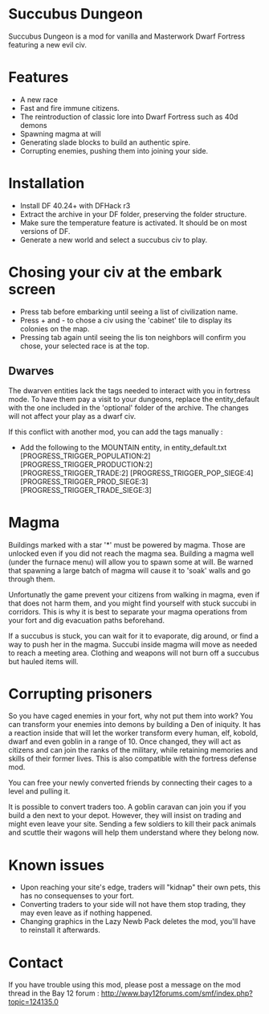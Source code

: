 # Succubus Dungeon #

Succubus Dungeon is a mod for vanilla and Masterwork Dwarf Fortress featuring a new evil civ.

# Features #
* A new race
* Fast and fire immune citizens.
* The reintroduction of classic lore into Dwarf Fortress such as 40d demons
* Spawning magma at will
* Generating slade blocks to build an authentic spire.
* Corrupting enemies, pushing them into joining your side.

# Installation #
* Install DF 40.24+ with DFHack r3
* Extract the archive in your DF folder, preserving the folder structure.
* Make sure the temperature feature is activated. It should be on most versions of DF.
* Generate a new world and select a succubus civ to play.

# Chosing your civ at the embark screen #
* Press tab before embarking until seeing a list of civilization name.
* Press + and - to chose a civ using the 'cabinet' tile to display its colonies on the map.
* Pressing tab again until seeing the lis ton neighbors will confirm you chose, your selected race is at the top.

## Dwarves ##
The dwarven entities lack the tags needed to interact with you in fortress mode. To have them pay a visit to your dungeons, replace the entity_default with the one included in the 'optional' folder of the archive. The changes will not affect your play as a dwarf civ.

If this conflict with another mod, you can add the tags manually :
* Add the following to the MOUNTAIN entity, in entity_default.txt
 [PROGRESS_TRIGGER_POPULATION:2]
 [PROGRESS_TRIGGER_PRODUCTION:2]
 [PROGRESS_TRIGGER_TRADE:2]
 [PROGRESS_TRIGGER_POP_SIEGE:4]
 [PROGRESS_TRIGGER_PROD_SIEGE:3]
 [PROGRESS_TRIGGER_TRADE_SIEGE:3]

# Magma #
Buildings marked with a star '*' must be powered by magma. Those are unlocked even if you did not reach the magma sea. Building a magma well (under the furnace menu) will allow you to spawn some at will. Be warned that spawning a large batch of magma will cause it to 'soak' walls and go through them.

Unfortunatly the game prevent your citizens from walking in magma, even if that does not harm them, and you might find yourself with stuck succubi in corridors. This is why it is best to separate your magma operations from your fort and dig evacuation paths beforehand.

If a succubus is stuck, you can wait for it to evaporate, dig around, or find a way to push her in the magma. Succubi inside magma will move as needed to reach a meeting area. Clothing and weapons will not burn off a succubus but hauled items will.

# Corrupting prisoners #
So you have caged enemies in your fort, why not put them into work? You can transform your enemies into demons by building a Den of iniquity. It has a reaction inside that will let the worker transform every human, elf, kobold, dwarf and even goblin in a range of 10. Once changed, they will act as citizens and can join the ranks of the military, while retaining memories and skills of their former lives. This is also compatible with the fortress defense mod.

You can free your newly converted friends by connecting their cages to a level and pulling it.

It is possible to convert traders too. A goblin caravan can join you if you build a den next to your depot. However, they will insist on trading and might even leave your site. Sending a few soldiers to kill their pack animals and scuttle their wagons will help them understand where they belong now.

# Known issues #
* Upon reaching your site's edge, traders will "kidnap" their own pets, this has no consequenses to your fort.
* Converting traders to your side will not have them stop trading, they may even leave as if nothing happened.
* Changing graphics in the Lazy Newb Pack deletes the mod, you'll have to reinstall it afterwards.

# Contact #
If you have trouble using this mod, please post a message on the mod thread in the Bay 12 forum :
http://www.bay12forums.com/smf/index.php?topic=124135.0
